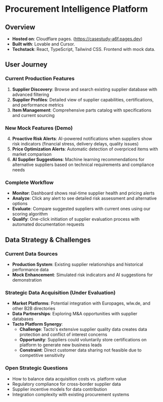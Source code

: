 # Procurement Intelligence Platform

## Overview
- **Hosted on**: Cloudflare pages. (https://casestudy-a6f.pages.dev)
- **Built with**: Lovable and Cursor.
- **Techstack**: React, TypeScript, Tailwind CSS. Frontend with mock data.

## User Journey

### Current Production Features
1. **Supplier Discovery**: Browse and search existing supplier database with advanced filtering
2. **Supplier Profiles**: Detailed view of supplier capabilities, certifications, and performance metrics
3. **Item Management**: Comprehensive parts catalog with specifications and current sourcing

### New Mock Features (Demo)
4. **Proactive Risk Alerts**: AI-powered notifications when suppliers show risk indicators (financial stress, delivery delays, quality issues)
5. **Price Optimization Alerts**: Automatic detection of overpriced items with market comparison
6. **AI Supplier Suggestions**: Machine learning recommendations for alternative suppliers based on technical requirements and compliance needs

### Complete Workflow
- **Monitor**: Dashboard shows real-time supplier health and pricing alerts
- **Analyze**: Click any alert to see detailed risk assessment and alternative options
- **Evaluate**: Compare suggested suppliers with current ones using our scoring algorithm
- **Qualify**: One-click initiation of supplier evaluation process with automated documentation requests

## Data Strategy & Challenges

### Current Data Sources
- **Production System**: Existing supplier relationships and historical performance data
- **Mock Enhancement**: Simulated risk indicators and AI suggestions for demonstration

### Strategic Data Acquisition (Under Evaluation)
- **Market Platforms**: Potential integration with Europages, wlw.de, and other B2B directories
- **Data Partnerships**: Exploring M&A opportunities with supplier databases
- **Tacto Platform Synergy**: 
  - **Challenge**: Tacto's extensive supplier quality data creates data protection and conflict of interest concerns
  - **Opportunity**: Suppliers could voluntarily store certifications on platform to generate new business leads
  - **Constraint**: Direct customer data sharing not feasible due to competitive sensitivity

### Open Strategic Questions
- How to balance data acquisition costs vs. platform value
- Regulatory compliance for cross-border supplier data
- Supplier incentive models for data contribution
- Integration complexity with existing procurement systems
